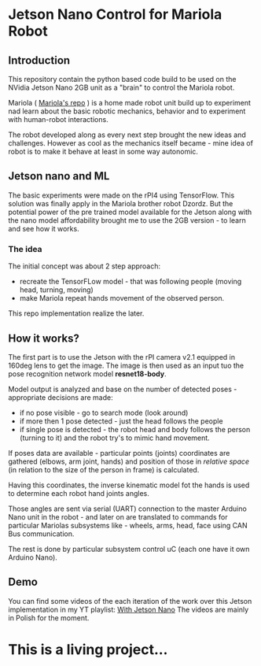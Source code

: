 # Jetson Nano Control for Mariola Robot

## Introduction
This repository contain the python based code build to be used on the NVidia Jetson Nano 2GB unit as a "brain" to control the Mariola robot.

Mariola ( [Mariola's repo](https://github.com/tymancjo/Mariola) ) is a home made robot unit build up to experiment nad learn about the basic robotic mechanics, behavior and to experiment with human-robot interactions. 

The robot developed along as every next step brought the new ideas and challenges. However as cool as the mechanics itself became - mine idea of robot is to make it behave at least in some way autonomic. 

## Jetson nano and ML 
The basic experiments were made on the rPI4 using TensorFlow. This solution was finally apply in the Mariola brother robot Dzordz. 
But the potential power of the pre trained model available for the Jetson along with the nano model affordability brought me to use the 2GB version - to learn and see how it works. 

### The idea
The initial concept was about 2 step approach:

- recreate the TensorFLow model - that was following people (moving head, turning, moving) 
- make Mariola repeat hands movement of the observed person.

This repo implementation realize the later. 

## How it works?

The first part is to use the Jetson with the rPI camera v2.1 equipped in 160deg lens to get the image. 
The image is then used as an input tuo the pose recognition network model __resnet18-body__.

Model output is analyzed and base on the number of detected poses - appropriate decisions are made:

- if no pose visible - go to search mode (look around)
- if more then 1 pose detected - just the head follows the people
- if single pose is detected - the robot head and body follows the person (turning to it) and the robot try's to mimic hand movement. 

If poses data are available - particular points (joints) coordinates are gathered (elbows, arm joint, hands) and position of those in _relative space_ (in relation to the size of the person in frame) is calculated. 

Having this coordinates, the inverse kinematic model fot the hands is used to determine each robot hand joints angles. 

Those angles are sent via serial (UART) connection to the master Arduino Nano unit in the robot - and later on are translated to commands for particular Mariolas subsystems like - wheels, arms, head, face using CAN Bus communication. 

The rest is done by particular subsystem control uC (each one have it own Arduino Nano). 

## Demo
You can find some videos of the each iteration of the work over this Jetson implementation in my YT playlist:
[With Jetson Nano](https://youtube.com/playlist?list=PL9g9iwA2sCQyGAkyknFpO8RpEV-7sKZf-)
The videos are mainly in Polish for the moment. 

# This is a living project...

